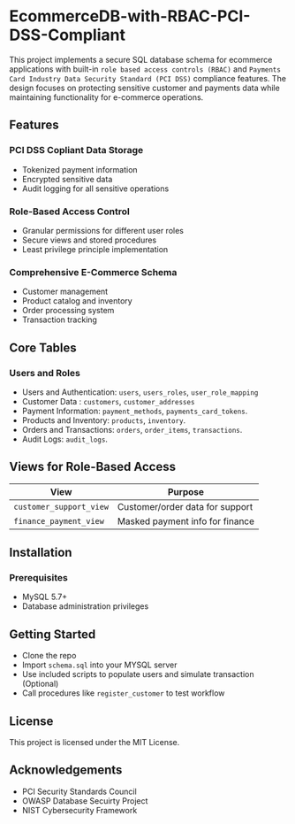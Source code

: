 # EcommerceDB-with-RBAC-PCI-DSS-Compliant
This project implements a secure SQL database schema for ecommerce applications with built-in `role based access controls (RBAC)` and `Payments Card Industry Data Security Standard (PCI DSS)` compliance features. The design focuses on protecting sensitive customer and payments data while maintaining functionality for e-commerce operations.

## Features
 ### PCI DSS Copliant Data Storage
- Tokenized payment information
- Encrypted sensitive data
- Audit logging for all sensitive operations

### Role-Based Access Control
   - Granular permissions for different user roles
   - Secure views and stored procedures
   - Least privilege principle implementation
     
### Comprehensive E-Commerce Schema
  - Customer management
  - Product catalog and inventory
  - Order processing system
  - Transaction tracking

##    Core Tables
### Users and Roles
- Users and Authentication: `users`, `users_roles`, `user_role_mapping`
- Customer Data : `customers`, `customer_addresses`
- Payment Information: `payment_methods`, `payments_card_tokens`.
- Products and Inventory: `products`, `inventory`.
- Orders and Transactions: `orders`, `order_items`, `transactions`.
- Audit Logs: `audit_logs`.

## Views for Role-Based Access
| View                   | Purpose                         |
|------------------------|---------------------------------|
| `customer_support_view`| Customer/order data for support |
| `finance_payment_view` | Masked payment info for finance |

##  Installation

### Prerequisites
- MySQL 5.7+
- Database administration privileges

## Getting Started
- Clone the repo
- Import `schema.sql` into your MYSQL server
- Use included scripts to populate users and simulate transaction (Optional)
- Call procedures like `register_customer` to test workflow

## License
 This project is licensed under the MIT License. 

## Acknowledgements
 - PCI Security Standards Council
 - OWASP Database Secuirty Project
 - NIST Cybersecurity Framework 
